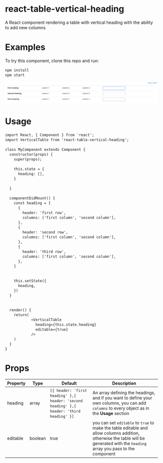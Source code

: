 # react-table-vertical-heading
A React component rendering a table with vertical heading with the ability to add new columns

# Examples
To try this component, clone this repo and run:
```
npm install
npm start
```

![Demo Image](https://github.com/elghali/react-table-vertical-heading/blob/master/public/images/demo1.png)

# Usage

```
import React, { Component } from 'react';
import VerticalTable from 'react-table-vertical-heading';

class MyComponent extends Component {
  constructor(props) {
    super(props);

    this.state = {
      heading: [],
    }

  }

  componentDidMount() {
    const heading = [
      {
        header: 'first row',
        columns: ['first column', 'second column'],
      },
      {
        header: 'second row',
        columns: ['first column', 'second column'],
      },
      {
        header: 'third row',
        columns: ['first column', 'second column'],
      },
    ]
    

    this.setState({
      heading,
    })
  }


  render() {
    return(
            <VerticalTable 
              heading={this.state.heading}
              editable={true}
            />
    )
  }
}

```

# Props

Property | Type | Default | Description
---------|------|---------|------------
heading  |array | `[{ header: 'first heading' },{ header: 'second heading' },{ header: 'third heading' }]` | An array defining the headings, and if you want to define your own columns, you can add `columns` to every object as in the **Usage** section
editable | boolean | true | you can set `editable` to `true` to make the table editable and allow columns addition, otherwise the table will be generated with the `heading` array you pass to the component



